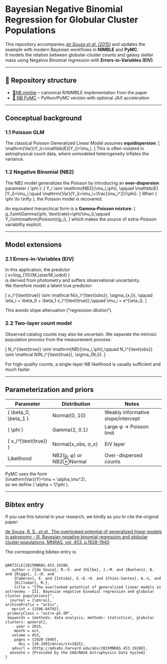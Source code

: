 # Bayesian Negative Binomial Regression for Globular Cluster Populations

This repository accompanies [*de Souza et al. (2015)*](https://academic.oup.com/mnras/article/453/2/1928/1154495) and updates the example with
modern Bayesian workflows in **NIMBLE** and **PyMC**.  
It models the relation between globular-cluster counts and galaxy stellar mass
using Negative Binomial regression with **Errors-in-Variables (EIV)**.

---

## 🧭 Repository structure

- [📗NB nimble](https://github.com/COINtoolbox/Generalized-Linear-Models-Tutorial/blob/master/Count/scripts/NegBin_nimble.R) – canonical R/NIMBLE implementation from the paper  
- [🐍 NB PyMC](https://github.com/COINtoolbox/Generalized-Linear-Models-Tutorial/blob/master/Count/scripts/negbin_pymc.py) – Python/PyMC version with optional JAX acceleration  

---

##  Conceptual background

### 1.1 Poisson GLM
The classical Poisson Generalized Linear Model assumes **equidispersion**:
\[
\mathrm{Var}(Y_i)=\mathbb{E}[Y_i]=\mu_i.
\]
This is often violated in astrophysical count data, where unmodeled
heterogeneity inflates the variance.

### 1.2 Negative Binomial (NB2)
The NB2 model generalizes the Poisson by introducing an **over-dispersion**
parameter \( \phi \):
\[
Y_i \sim \mathrm{NB2}(\mu_i,\phi), \qquad
\mathbb{E}[Y_i]=\mu_i,\quad
\mathrm{Var}(Y_i)=\mu_i+\frac{\mu_i^2}{\phi}.
\]
When \( \phi \to \infty \), the Poisson model is recovered.

An equivalent hierarchical form is a **Gamma–Poisson mixture**:
\[
g_i\sim\Gamma(\phi, \text{rate}=\phi/\mu_i),\qquad
Y_i\sim\mathrm{Poisson}(g_i),
\]
which makes the source of extra-Poisson variability explicit.

---

## Model extensions

### 2.1 Errors-in-Variables (EIV)
In this application, the predictor  
\( x=\log_{10}(M_\star/M_\odot) \)  
is derived from photometry and suffers observational uncertainty.  
We therefore model a latent true predictor:

\[
x_i^{\text{true}} \sim \mathcal N(x_i^{\text{obs}}, \sigma_{x,i}), \qquad
\eta_i = \beta_0 + \beta_1 x_i^{\text{true}},\qquad
\mu_i = e^{\eta_i}.
\]

This avoids slope attenuation (“regression dilution”).

### 2.2 Two-layer count model
Observed catalog counts may also be uncertain.
We separate the intrinsic population process from the measurement process:

\[
N_i^{\text{true}} \sim \mathrm{NB}(\mu_i,\phi),\qquad
N_i^{\text{obs}} \sim \mathcal N(N_i^{\text{true}}, \sigma_{N,i}).
\]

For high-quality counts, a single-layer NB likelihood is usually sufficient and much faster.

---

## Parameterization and priors

| Parameter | Distribution | Notes |
|------------|---------------|-------|
| \( \beta_0, \beta_1 \) | Normal(0, 10) | Weakly informative slope/intercept |
| \( \phi \) | Gamma(2, 0.1) | Large φ → Poisson limit |
| \( x_i^{\text{true}} \) | Normal(x_obs, σ_x) | EIV layer |
| Likelihood | NB2(μ, φ) or NB2⊗Normal | Over-dispersed counts |

PyMC uses the form  
\(\mathrm{Var}(Y)=\mu + \alpha\,\mu^2\),  
so we define \( \alpha = 1/\phi \).

---
## Bibtex entry

If you use this tutorial in your research, we kindly as you to cite the original paper:

[de Souza, R. S.,  *et al.*,  The overlooked potential of generalized linear models in astronomy - III. Bayesian negative binomial regression and globular cluster populations, MNRAS, vol. 453, p.1928-1940](http://adsabs.harvard.edu/abs/2015MNRAS.453.1928D)

The corresponding bibitex entry is:

```

@ARTICLE{2015MNRAS.453.1928D,
   author = {{de Souza}, R.~S. and {Hilbe}, J.~M. and {Buelens}, B. and {Riggs}, J.~D. and 
	{Cameron}, E. and {Ishida}, E.~E.~O. and {Chies-Santos}, A.~L. and 
	{Killedar}, M.},
    title = "{The overlooked potential of generalized linear models in astronomy - III. Bayesian negative binomial regression and globular cluster populations}",
  journal = {\mnras},
archivePrefix = "arXiv",
   eprint = {1506.04792},
 primaryClass = "astro-ph.IM",
 keywords = {methods: data analysis, methods: statistical, globular clusters: general},
     year = 2015,
    month = oct,
   volume = 453,
    pages = {1928-1940},
      doi = {10.1093/mnras/stv1825},
   adsurl = {http://adsabs.harvard.edu/abs/2015MNRAS.453.1928D},
  adsnote = {Provided by the SAO/NASA Astrophysics Data System}
}
```
